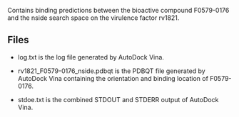 Contains binding predictions between the bioactive compound F0579-0176 and the nside search space on the virulence factor rv1821.

## Files

- log.txt is the log file generated by AutoDock Vina.

- rv1821_F0579-0176_nside.pdbqt is the PDBQT file generated by AutoDock Vina containing the orientation and binding location of F0579-0176.

- stdoe.txt is the combined STDOUT and STDERR output of AutoDock Vina.

